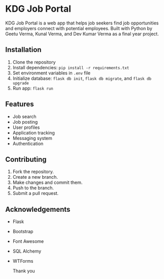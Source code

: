 # KDG Job Portal

KDG Job Portal is a web app that helps job seekers find job opportunities and employers connect with potential employees. Built with Python by Geetu Verma, Kunal Verma, and Dev Kumar Verma as a final year project.

## Installation

1. Clone the repository
2. Install dependencies: `pip install -r requirements.txt`
3. Set environment variables in `.env` file
4. Initialize database: `flask db init`, `flask db migrate`, and `flask db upgrade`
5. Run app: `flask run`

## Features

- Job search
- Job posting
- User profiles
- Application tracking
- Messaging system
- Authentication

## Contributing

1. Fork the repository.
2. Create a new branch.
3. Make changes and commit them.
4. Push to the branch.
5. Submit a pull request.

## Acknowledgements

- Flask
- Bootstrap
- Font Awesome
- SQL Alchemy
- WTForms

  Thank you 
